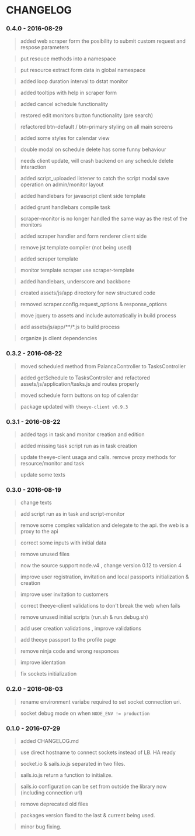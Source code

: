 # CHANGELOG

### 0.4.0 - 2016-08-29

> added web scraper form the posibility to submit custom request and respose parameters       

> put resouce methods into a namespace       

> put resource extract form data in global namespace       

> added loop duration interval to dstat monitor        

> added tooltips with help in scraper form          

> added cancel schedule functionality        

> restored edit monitors button functionality (pre search)        

> refactored btn-default / btn-primary styling on all main screens        

> added some styles for calendar view       

> double modal on schedule delete has some funny behaviour       

> needs client update, will crash backend on any schedule delete interaction       

> added script_uploaded listener to catch the script modal save operation on admin/monitor layout      

> added handlebars for javascript client side template     

> added grunt handlebars compile task       

> scraper-monitor is no longer handled the same way as the rest of the monitors          

> added scraper handler and form renderer client side          

> remove jst template compiler (not being used)        

> added scraper template       

> monitor template scraper use scraper-template      

> added handlebars, underscore and backbone        

> created assets/js/app directory for new structured code      

> removed scraper.config.request_options & response_options      

> move jquery to assets and include automatically in build process     

> add assets/js/app/**/*.js to build process       

> organize js client dependencies       

### 0.3.2 - 2016-08-22

> moved scheduled method from PalancaController to TasksController         

> added getSchedule to TasksController and refactored assets/js/application/tasks.js and routes properly       

> moved schedule form buttons on top of calendar      

> package updated with `theeye-client v0.9.3`     


### 0.3.1 - 2016-08-22

> added tags in task and monitor creation and edition     

> added missing task script run as in task creation      

> update theeye-client usaga and calls. remove proxy methods for resource/monitor and task       

> update some texts


### 0.3.0 - 2016-08-19

> change texts       

> add script run as in task and script-monitor      

> remove some complex validation and delegate to the api. the web is a proxy to the api    

> correct some inputs with initial data     

> remove unused files     

> now the source support node.v4 , change version 0.12 to version 4

> improve user registration, invitation and local passports initialization & creation     

> improve user invitation to customers     

> correct theeye-client validations to don't break the web when fails    

> remove unused initial scripts (run.sh & run.debug.sh)      

> add user creation validations , improve validations       

> add theeye passport to the profile page     

> remove ninja code and wrong responces         

> improve identation    

> fix sockets initialization     

### 0.2.0 - 2016-08-03

> rename environment variabe required to set socket connection uri.

> socket debug mode on when `NODE_ENV != production`

### 0.1.0 - 2016-07-29

> added CHANGELOG.md

> use direct hostname to connect sockets instead of LB. HA ready

> socket.io & sails.io.js separated in two files.

> sails.io.js return a function to initialize.

> sails.io configuration can be set from outside the library now (including connection url)

> remove deprecated old files

> packages version fixed to the last & current being used.

> minor bug fixing.
